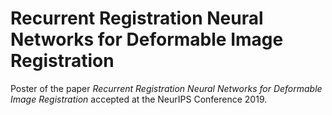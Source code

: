 # Recurrent Registration Neural Networks for Deformable Image Registration

Poster of the paper *Recurrent Registration Neural Networks for Deformable Image Registration* accepted at the 
NeurIPS Conference 2019.
